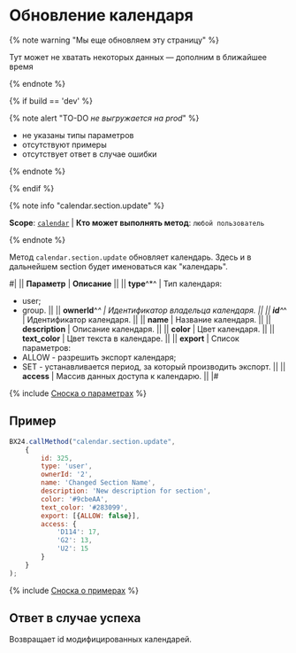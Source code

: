 # Обновление календаря

{% note warning "Мы еще обновляем эту страницу" %}

Тут может не хватать некоторых данных — дополним в ближайшее время

{% endnote %}

{% if build == 'dev' %}

{% note alert "TO-DO _не выгружается на prod_" %}

- не указаны типы параметров
- отсутствуют примеры
- отсутствует ответ в случае ошибки

{% endnote %}

{% endif %}

{% note info "calendar.section.update" %}

**Scope**: [`calendar`](../scopes/permissions.md) | **Кто может выполнять метод**: `любой пользователь`

{% endnote %}

Метод `calendar.section.update` обновляет календарь. Здесь и в дальнейшем section будет именоваться как "календарь".

#|
|| **Параметр** | **Описание** ||
|| **type**^*^ | Тип календаря: 
- user; 
- group. ||
|| **ownerId**^*^ | Идентификатор владельца календаря. ||
|| **id**^*^ | Идентификатор календаря. ||
|| **name** | Название календаря. ||
|| **description** | Описание календаря. ||
|| **color** | Цвет календаря. ||
|| **text_color** | Цвет текста в календаре. ||
|| **export** | Список параметров: 
- ALLOW - разрешить экспорт календаря; 
- SET - устанавливается период, за который производить экспорт. ||
|| **access** | Массив данных доступа к календарю. ||
|#

{% include [Сноска о параметрах](../../_includes/required.md) %}

## Пример

```js
BX24.callMethod("calendar.section.update",
    {
        id: 325,
        type: 'user',
        ownerId: '2',
        name: 'Changed Section Name',
        description: 'New description for section',
        color: '#9cbeAA',
        text_color: '#283099',
        export: [{ALLOW: false}],
        access: {
            'D114': 17,
            'G2': 13,
            'U2': 15
        }
    }
);
```

{% include [Сноска о примерах](../../_includes/examples.md) %}

## Ответ в случае успеха

Возвращает id модифицированных календарей.